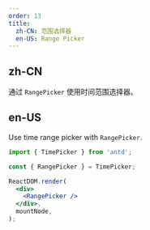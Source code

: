 ```yaml
---
order: 13
title:
  zh-CN: 范围选择器
  en-US: Range Picker
---
```


## zh-CN

通过 `RangePicker` 使用时间范围选择器。

## en-US

Use time range picker with `RangePicker`.

```jsx
import { TimePicker } from 'antd';

const { RangePicker } = TimePicker;

ReactDOM.render(
  <div>
    <RangePicker />
  </div>,
  mountNode,
);
```
 
